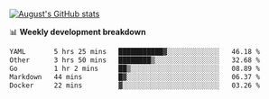 
[![August's GitHub stats](https://github-readme-stats.vercel.app/api?username=zou-weidong&show_icons=true&theme=radical)](https://github.com/zou-weidong)


📊 **Weekly development breakdown**
<!--START_SECTION:waka-->

```txt
YAML       5 hrs 25 mins   ███████████▓░░░░░░░░░░░░░   46.18 %
Other      3 hrs 50 mins   ████████▒░░░░░░░░░░░░░░░░   32.68 %
Go         1 hr 2 mins     ██▒░░░░░░░░░░░░░░░░░░░░░░   08.89 %
Markdown   44 mins         █▓░░░░░░░░░░░░░░░░░░░░░░░   06.37 %
Docker     22 mins         ▓░░░░░░░░░░░░░░░░░░░░░░░░   03.26 %
```

<!--END_SECTION:waka-->
